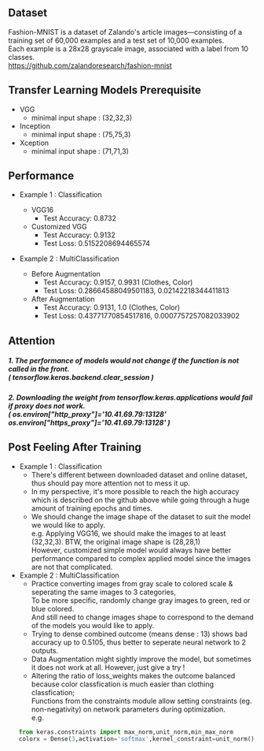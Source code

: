 ## Dataset

Fashion-MNIST is a dataset of Zalando's article images—consisting of a training set of 60,000 examples and a test set of 10,000 examples. <br>
Each example is a 28x28 grayscale image, associated with a label from 10 classes. <br>
https://github.com/zalandoresearch/fashion-mnist

## Transfer Learning Models Prerequisite
* VGG 
    * minimal input shape : (32,32,3)
* Inception
    * minimal input shape : (75,75,3) 
* Xception
    * minimal input shape : (71,71,3) 

## Performance
* Example 1 : Classification
    * VGG16
        * Test Accuracy: 0.8732
    * Customized VGG
        * Test Accuracy: 0.9132
        * Test Loss: 0.5152208694465574
    
* Example 2 : MultiClassification
    * Before Augmentation
        * Test Accuracy: 0.9157, 0.9931 (Clothes, Color)
        * Test Loss: 0.28664588049501183, 0.02142218344411813
    * After Augmentation
        * Test Accuracy: 0.9131, 1.0 (Clothes, Color)
        * Test Loss: 0.43771770854517816, 0.0007757257082033902

## Attention
##### 1. The performance of models would not change if the function is not called in the front. <br> ( tensorflow.keras.backend.clear_session )
##### 2. Downloading the weight from tensorflow.keras.applications would fail if proxy does not work. <br> ( os.environ["http_proxy"]='10.41.69.79:13128' <br> os.environ["https_proxy"]='10.41.69.79:13128' )

## Post Feeling After Training
* Example 1 : Classification
    * There's different between downloaded dataset and online dataset, thus should pay more attention not to mess it up.
    * In my perspective, it's more possible to reach the high accuracy which is described on the github above while going through a huge amount of training epochs and times.
    * We should change the image shape of the dataset to suit the model we would like to apply. <br> e.g. Applying VGG16, we should make the images to at least (32,32,3). BTW, the original image shape is (28,28,1) <br> However, customized simple model would always have better performance compared to complex applied model since the images are not that complicated.
* Example 2 : MultiClassification
    * Practice converting images from gray scale to colored scale & seperating the same images to 3 categories, <br>
        To be more specific, randomly change gray images to green, red or blue colored. <br> 
        And still need to change images shape to correspond to the demand of the models you would like to apply.
    * Trying to dense combined outcome (means dense : 13) shows bad accuracy up to 0.5105, thus better to seperate neural network to 2 outputs.
    * Data Augmentation might sightly improve the model, but sometimes it does not work at all. However, just give a try !
    * Altering the ratio of loss_weights makes the outcome balanced because color classfication is much easier than clothing classfication; <br>
      Functions from the constraints module allow setting constraints (eg. non-negativity) on network parameters during optimization. <br>
      e.g. <br>

```python
   from keras.constraints import max_norm,unit_norm,min_max_norm
   colorx = Dense(3,activation='softmax',kernel_constraint=unit_norm(),name='Color_Classify')(x2) 
```
      



